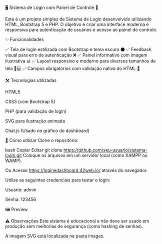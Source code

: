 🖥️ Sistema de Login com Painel de Controle 🚀


Este é um projeto simples de Sistema de Login desenvolvido utilizando HTML, Bootstrap 5 e PHP. O objetivo é criar uma interface moderna e responsiva para autenticação de usuários e acesso ao painel de controle.

✨ Funcionalidades


✅ Tela de login estilizada com Bootstrap e tema escuro 🌑
✅ Feedback visual para erro de autenticação ❌
✅ Painel informativo com imagem ilustrativa 📊
✅ Layout responsivo e moderno para diversos tamanhos de tela 📱💻
✅ Campos obrigatórios com validação nativa do HTML 📝

🛠️ Tecnologias utilizadas

HTML5

CSS3 (com Bootstrap 5)

PHP (para validação de login)

SVG para ilustração animada

Chat.js (Usado no gráfico do dashboard)

🎯 Como utilizar
Clone o repositório:

bash
Copiar
Editar
git clone https://github.com/seu-usuario/sistema-login.git
Coloque os arquivos em um servidor local (como XAMPP ou WAMP).

Ou Acesse https://loginedashboard.42web.io/ através do navegador.

Utilize as seguintes credenciais para testar o login:

Usuário: admin

Senha: 123456

🖼️ Preview


⚠️ Observações
Este sistema é educacional e não deve ser usado em produção sem melhorias de segurança (como hashing de senhas).

A imagem SVG está localizada na pasta images.

